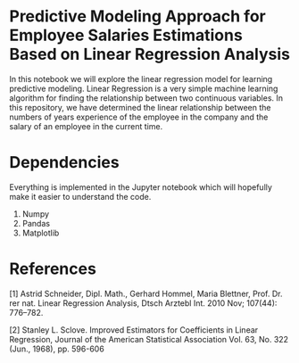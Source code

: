# Predictive Modeling Approach for Employee Salaries Estimations Based on Linear Regression Analysis
In this notebook we will explore the linear regression model for learning predictive modeling. Linear Regression is a very simple machine learning algorithm for finding the relationship between two continuous variables.  In this repository, we have determined the linear relationship between the numbers of years experience of the employee in the company and the salary of an employee in the current time.

# Dependencies

Everything is implemented in the Jupyter notebook which will hopefully make it easier to understand the code.

1) Numpy
2) Pandas
3) Matplotlib

# References

[1] Astrid Schneider, Dipl. Math., Gerhard Hommel, Maria Blettner, Prof. Dr. rer nat. Linear Regression Analysis, Dtsch Arztebl Int. 2010 Nov; 107(44): 776–782.

[2] Stanley L. Sclove. Improved Estimators for Coefficients in Linear Regression, Journal of the American Statistical Association Vol. 63, No. 322 (Jun., 1968), pp. 596-606

 
